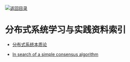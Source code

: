 [![返回目录](https://parg.co/UGo)](https://parg.co/b4z) 



# 分布式系统学习与实践资料索引



- [分布式系统本质论](http://www.52cs.org/) 



- [In search of a simple consensus algorithm](http://rystsov.info/2017/02/15/simple-consensus.html)